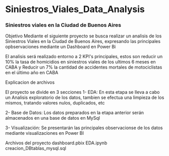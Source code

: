 # Siniestros_Viales_Data_Analysis

### Siniestros viales en la Ciudad de Buenos Aires 

Objetivo 
Mediante el siguiente proyecto se busca realizar un analisis de los Siniestros Viales en la Ciudad de Buenos Aires, expresando las principales opbservaciones mediante un Dashboard en Power Bi

El analisis será realizado entorno a 2 KPI's principales, estos son reducir un 10% la tasa de homicidios en siniestros viales de los ultimos 6 meses en CABA y Reducir un 7% la cantidad de accidentes mortales de motociclistas en el último año en CABA




Explicacion de archivos 

El proyecto se divide en 3 secciones 
1- EDA: En esta etapa se lleva a cabo un Analisis exploratorio de los datos, tambien se efectua una limpieza de los mismos, tratando valores nulos, duplicados, etc 

2- Base de Datos: Los datos preparados en la etapa anterior serán almacenados en una base de datos en MySql


3- Visualización: 
Se presentarán las principales observacionse de los datos mediante visualizaciones en Power BI


Archivos del proyecto
dashboard.pbix
EDA.ipynb
creacion_DBtablas_mysql.sql